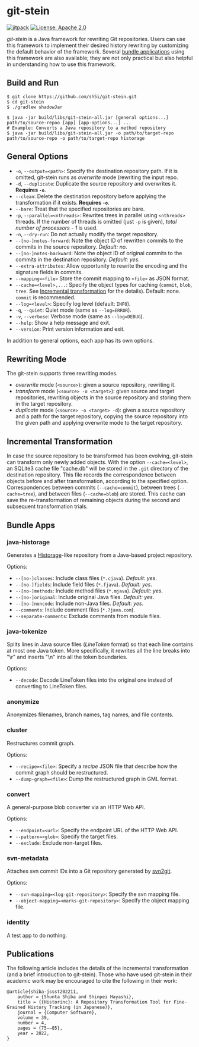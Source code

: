 # git-stein
[![jitpack](https://jitpack.io/v/sh5i/git-stein.svg)](https://jitpack.io/#sh5i/git-stein)
[![License: Apache 2.0](https://img.shields.io/badge/License-Apache%202.0-blue.svg)](https://github.com/sh5i/git-stein/blob/master/LICENSE)

_git-stein_ is a Java framework for rewriting Git repositories.
Users can use this framework to implement their desired history rewriting by customizing the default behavior of the framework.
Several [bundle applications](#bundle-apps) using this framework are also available; they are not only practical but also helpful in understanding how to use this framework.


## Build and Run
```
$ git clone https://github.com/sh5i/git-stein.git
$ cd git-stein
$ ./gradlew shadowJar
```

```
$ java -jar build/libs/git-stein-all.jar [general options...] path/to/source-repoo [app] [app-options...] ...
# Example: Converts a Java repository to a method repository
$ java -jar build/libs/git-stein-all.jar -o path/to/target-repo path/to/source-repo -o path/to/target-repo historage
```

## General Options
- `-o`, `--output=<path>`: Specify the destination repository path. If it is omitted, git-stein runs as _overwrite_ mode (rewriting the input repo.
- `-d`, `--duplicate`: Duplicate the source repository and overwrites it. **Requires `-o`**.
- `--clean`: Delete the destination repository before applying the transformation if it exists. **Requires `-o`**.
- `--bare`: Treat that the specified repositories are bare.
- `-p`, `--parallel=<nthreads>`: Rewrites trees in parallel using `<nthreads>` threads. If the number of threads is omitted (just `-p` is given), _total number of processors - 1_ is used.
- `-n`, `--dry-run`: Do not actually modify the target repository.
- `--[no-]notes-forward`: Note the object ID of rewritten commits to the commits in the source repository. _Default: no_.
- `--[no-]notes-backward`: Note the object ID of original commits to the commits in the destination repository. _Default: yes_.
- `--extra-attributes`: Allow opportunity to rewrite the encoding and the signature fields in commits.
- `--mapping=<file>` Store the commit mapping to `<file>` as JSON format.
- `--cache=<level>,...`: Specify the object types for caching (`commit`, `blob`, `tree`. See [Incremental transformation](#incremental-transformation) for the details). Default: none. `commit` is recommended.
- `--log=<level>`: Specify log level (default: `INFO`).
- `-q`, `--quiet`: Quiet mode (same as `--log=ERROR`).
- `-v`, `--verbose`: Verbose mode (same as `--log=DEBUG`).
- `--help`: Show a help message and exit.
- `--version`: Print version information and exit.

In addition to general options, each app has its own options.


## Rewriting Mode
The git-stein supports three rewriting modes.
- _overwrite_ mode (`<source>`): given a source repository, rewriting it.
- _transform_ mode (`<source> -o <target>`): given source and target repositories, rewriting objects in the source repository and storing them in the target repository.
- _duplicate_ mode (`<source> -o <target> -d`): given a source repository and a path for the target repository, copying the source repository into the given path and applying overwrite mode to the target repository.


## Incremental Transformation
In case the source repository to be transformed has been evolving, git-stein can transform only newly added objects.
With the option `--cache=<level>`, an SQLite3  cache file "cache.db" will be stored in the `.git` directory of the destination repository.
This file records the correspondence between objects before and after transformation, according to the specified option.
Correspondences between commits (`--cache=commit`), between trees (`--cache=tree`), and between files (`--cache=blob`) are stored.
This cache can save the re-transformation of remaining objects during the second and subsequent transformation trials.


## Bundle Apps

### java-historage
Generates a [Historage](https://github.com/hideakihata/git2historage)-like repository from a Java-based project repository.

Options:
- `--[no-]classes`: Include class files (`*.cjava`). _Default: yes_.
- `--[no-]fields`: Include field files (`*.fjava`). _Default: yes_.
- `--[no-]methods`: Include method files (`*.mjava`). _Default: yes_.
- `--[no-]original`: Include original Java files. _Default: yes_.
- `--[no-]noncode`: Include non-Java files. _Default: yes_.
- `--comments`: Include comment files (`*.?java.com`).
- `--separate-comments`: Exclude comments from module files.

### java-tokenize
Splits lines in Java source files (_LineToken_ format) so that each line contains at most one Java token.
More specifically, it rewrites all the line breaks into "\r" and inserts "\n" into all the token boundaries.

Options:
- `--decode`: Decode LineToken files into the original one instead of converting to LineToken files.

### anonymize
Anonymizes filenames, branch names, tag names, and file contents.

### cluster
Restructures commit graph.

Options:
- `--recipe=<file>`: Specify a _recipe_ JSON file that describe how the commit graph should be restructured.
- `--dump-graph=<file>`: Dump the restructured graph in GML format.
      
### convert
A general-purpose blob converter via an HTTP Web API.

Options:
- `--endpoint=<url>`: Specify the endpoint URL of the HTTP Web API.
- `--pattern=<glob>`: Specify the target files.
- `--exclude`: Exclude non-target files.

### svn-metadata
Attaches svn commit IDs into a Git repository generated by [svn2git](https://github.com/svn-all-fast-export/svn2git).

Options:
- `--svn-mapping=<log-git-repository>`: Specify the svn mapping file.
- `--object-mapping=<marks-git-repository>`: Specify the object mapping file.
                             
### identity
A test app to do nothing.


## Publications
The following article includes the details of the incremental transformation (and a brief introduction to git-stein).
Those who have used git-stein in their academic work may be encouraged to cite the following in their work:
```
@article{shiba-jssst202211,
    author = {Shunta Shiba and Shinpei Hayashi},
    title = {{Historinc}: A Repository Transformation Tool for Fine-Grained History Tracking (in Japanese)},
    journal = {Computer Software},
    volume = 39,
    number = 4,
    pages = {75−−85},
    year = 2022,
}
```
